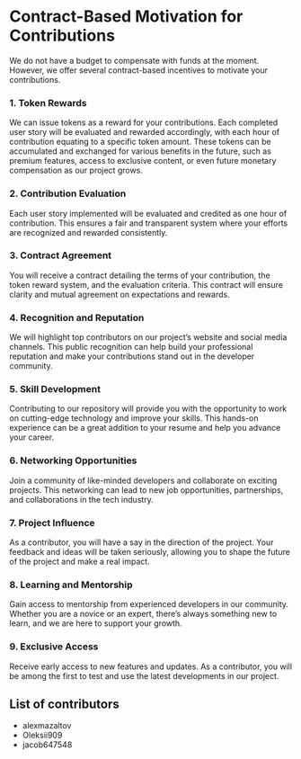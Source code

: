 # Contract-Based Motivation for Contributions

We do not have a budget to compensate with funds at the moment. However, we offer several contract-based incentives to motivate your contributions. 

### 1. Token Rewards
We can issue tokens as a reward for your contributions. Each completed user story will be evaluated and rewarded accordingly, with each hour of contribution equating to a specific token amount. These tokens can be accumulated and exchanged for various benefits in the future, such as premium features, access to exclusive content, or even future monetary compensation as our project grows.

### 2. Contribution Evaluation
Each user story implemented will be evaluated and credited as one hour of contribution. This ensures a fair and transparent system where your efforts are recognized and rewarded consistently.

### 3. Contract Agreement
You will receive a contract detailing the terms of your contribution, the token reward system, and the evaluation criteria. This contract will ensure clarity and mutual agreement on expectations and rewards.

### 4. Recognition and Reputation
We will highlight top contributors on our project’s website and social media channels. This public recognition can help build your professional reputation and make your contributions stand out in the developer community.

### 5. Skill Development
Contributing to our repository will provide you with the opportunity to work on cutting-edge technology and improve your skills. This hands-on experience can be a great addition to your resume and help you advance your career.

### 6. Networking Opportunities
Join a community of like-minded developers and collaborate on exciting projects. This networking can lead to new job opportunities, partnerships, and collaborations in the tech industry.

### 7. Project Influence
As a contributor, you will have a say in the direction of the project. Your feedback and ideas will be taken seriously, allowing you to shape the future of the project and make a real impact.

### 8. Learning and Mentorship
Gain access to mentorship from experienced developers in our community. Whether you are a novice or an expert, there’s always something new to learn, and we are here to support your growth.

### 9. Exclusive Access
Receive early access to new features and updates. As a contributor, you will be among the first to test and use the latest developments in our project.

## List of contributors

- alexmazaltov
- Oleksii909
- jacob647548
